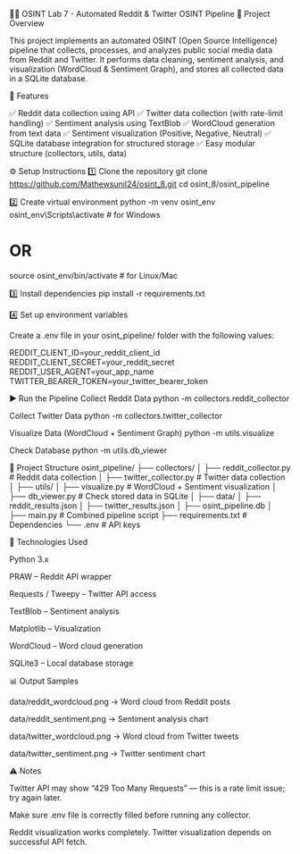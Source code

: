 🕵️‍♂️ OSINT Lab 7 - Automated Reddit & Twitter OSINT Pipeline
📘 Project Overview

This project implements an automated OSINT (Open Source Intelligence) pipeline that collects, processes, and analyzes public social media data from Reddit and Twitter.
It performs data cleaning, sentiment analysis, and visualization (WordCloud & Sentiment Graph), and stores all collected data in a SQLite database.

🚀 Features

✅ Reddit data collection using API
✅ Twitter data collection (with rate-limit handling)
✅ Sentiment analysis using TextBlob
✅ WordCloud generation from text data
✅ Sentiment visualization (Positive, Negative, Neutral)
✅ SQLite database integration for structured storage
✅ Easy modular structure (collectors, utils, data)

⚙️ Setup Instructions
1️⃣ Clone the repository
git clone https://github.com/Mathewsunil24/osint_8.git
cd osint_8/osint_pipeline

2️⃣ Create virtual environment
python -m venv osint_env
osint_env\Scripts\activate   # for Windows
# OR
source osint_env/bin/activate   # for Linux/Mac

3️⃣ Install dependencies
pip install -r requirements.txt

4️⃣ Set up environment variables

Create a .env file in your osint_pipeline/ folder with the following values:

REDDIT_CLIENT_ID=your_reddit_client_id
REDDIT_CLIENT_SECRET=your_reddit_secret
REDDIT_USER_AGENT=your_app_name
TWITTER_BEARER_TOKEN=your_twitter_bearer_token

▶️ Run the Pipeline
Collect Reddit Data
python -m collectors.reddit_collector

Collect Twitter Data
python -m collectors.twitter_collector

Visualize Data (WordCloud + Sentiment Graph)
python -m utils.visualize

Check Database
python -m utils.db_viewer

🧩 Project Structure
osint_pipeline/
├── collectors/
│   ├── reddit_collector.py     # Reddit data collection
│   ├── twitter_collector.py    # Twitter data collection
│
├── utils/
│   ├── visualize.py            # WordCloud + Sentiment visualization
│   ├── db_viewer.py            # Check stored data in SQLite
│
├── data/
│   ├── reddit_results.json
│   ├── twitter_results.json
│   ├── osint_pipeline.db
│
├── main.py                     # Combined pipeline script
├── requirements.txt            # Dependencies
└── .env                        # API keys

🧠 Technologies Used

Python 3.x

PRAW – Reddit API wrapper

Requests / Tweepy – Twitter API access

TextBlob – Sentiment analysis

Matplotlib – Visualization

WordCloud – Word cloud generation

SQLite3 – Local database storage

📊 Output Samples

data/reddit_wordcloud.png → Word cloud from Reddit posts

data/reddit_sentiment.png → Sentiment analysis chart

data/twitter_wordcloud.png → Word cloud from Twitter tweets

data/twitter_sentiment.png → Twitter sentiment chart

⚠️ Notes

Twitter API may show “429 Too Many Requests” — this is a rate limit issue; try again later.

Make sure .env file is correctly filled before running any collector.

Reddit visualization works completely. Twitter visualization depends on successful API fetch.